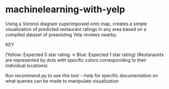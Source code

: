 # machinelearning-with-yelp

Using a Voronoi diagram superimposed onto map, creates a simple visualization of predicted restaurant ratings in any area based on a compiled dataset of preexisting Yelp reviews nearby.

KEY 

(Yellow: Expected 5 star rating -> Blue: Expected 1 star rating)
(Restaraunts are represented by dots with specific colors corresponding to their individual locations)

Run recommend.py to use this tool
--help for specific documentation on what queries can be made to manipulate visualization
